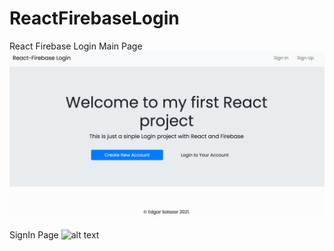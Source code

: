# ReactFirebaseLogin
React Firebase Login 
Main Page
![Screenshot](images/screen1.png)

SignIn Page
![alt text](https://github.com/essolares/react-firebase-login/blob/[branch]/screen2.png?raw=true)
